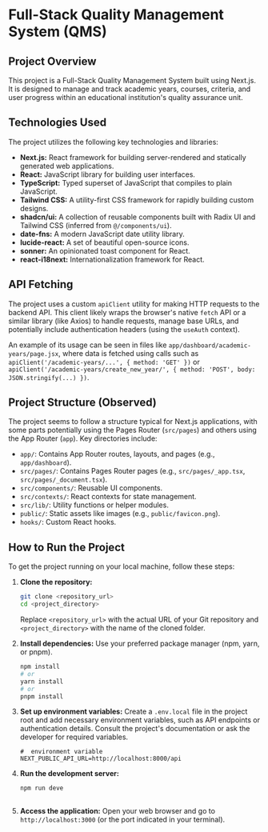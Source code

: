 # Full-Stack Quality Management System (QMS)

## Project Overview

This project is a Full-Stack Quality Management System built using Next.js. It is designed to manage and track academic years, courses, criteria, and user progress within an educational institution's quality assurance unit.

## Technologies Used

The project utilizes the following key technologies and libraries:

*   **Next.js:** React framework for building server-rendered and statically generated web applications.
*   **React:** JavaScript library for building user interfaces.
*   **TypeScript:** Typed superset of JavaScript that compiles to plain JavaScript.
*   **Tailwind CSS:** A utility-first CSS framework for rapidly building custom designs.
*   **shadcn/ui:** A collection of reusable components built with Radix UI and Tailwind CSS (inferred from `@/components/ui`).
*   **date-fns:** A modern JavaScript date utility library.
*   **lucide-react:** A set of beautiful open-source icons.
*   **sonner:** An opinionated toast component for React.
*   **react-i18next:** Internationalization framework for React.

## API Fetching

The project uses a custom `apiClient` utility for making HTTP requests to the backend API. This client likely wraps the browser's native `fetch` API or a similar library (like Axios) to handle requests, manage base URLs, and potentially include authentication headers (using the `useAuth` context).

An example of its usage can be seen in files like `app/dashboard/academic-years/page.jsx`, where data is fetched using calls such as `apiClient('/academic-years/...', { method: 'GET' })` or `apiClient('/academic-years/create_new_year/', { method: 'POST', body: JSON.stringify(...) })`.

## Project Structure (Observed)

The project seems to follow a structure typical for Next.js applications, with some parts potentially using the Pages Router (`src/pages`) and others using the App Router (`app`). Key directories include:

*   `app/`: Contains App Router routes, layouts, and pages (e.g., `app/dashboard`).
*   `src/pages/`: Contains Pages Router pages (e.g., `src/pages/_app.tsx`, `src/pages/_document.tsx`).
*   `src/components/`: Reusable UI components.
*   `src/contexts/`: React contexts for state management.
*   `src/lib/`: Utility functions or helper modules.
*   `public/`: Static assets like images (e.g., `public/favicon.png`).
*   `hooks/`: Custom React hooks.

## How to Run the Project

To get the project running on your local machine, follow these steps:

1.  **Clone the repository:**
    ```bash
    git clone <repository_url>
    cd <project_directory>
    ```
    Replace `<repository_url>` with the actual URL of your Git repository and `<project_directory>` with the name of the cloned folder.

2.  **Install dependencies:**
    Use your preferred package manager (npm, yarn, or pnpm).
    ```bash
    npm install
    # or
    yarn install
    # or
    pnpm install
    ```

3.  **Set up environment variables:**
    Create a `.env.local` file in the project root and add necessary environment variables, such as API endpoints or authentication details. Consult the project's documentation or ask the developer for required variables.
    ```env
    #  environment variable
    NEXT_PUBLIC_API_URL=http://localhost:8000/api
    ```

4.  **Run the development server:**
    ```bash
    npm run deve
   

5.  **Access the application:**
    Open your web browser and go to `http://localhost:3000` (or the port indicated in your terminal). 